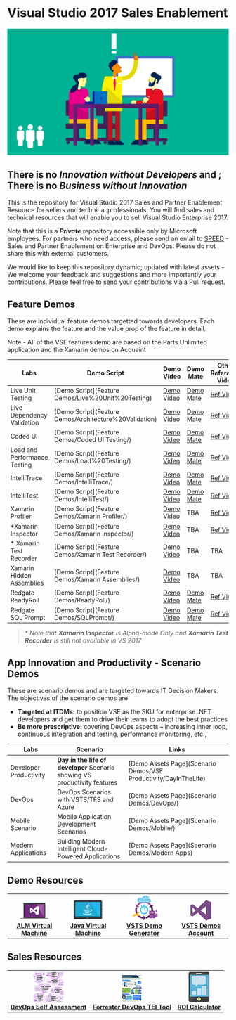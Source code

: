 # Visual Studio 2017 Sales Enablement
<p align="center">
<img src="images/speed.png" />
</p>


## There is no ***Innovation without Developers*** and ;<br> There is no ***Business without Innovation***

This is the repository for Visual Studio 2017 Sales and Partner Enablement Resource for sellers and technical professionals. You will find sales and technical resources that will enable you to sell Visual Studio Enterprise 2017.

Note that this is a ***Private*** repository accessible only by Microsoft employees. For partners who need access, please send an email to [SPEED](mailto:vsedemoama@microsoft.com) -  Sales and Partner Enablement on Enterprise and DevOps. Please do not share this with external customers.

We would like to keep this repository dynamic; updated with latest assets - We welcome your feedback and suggestions and more importantly your contributions. Please feel free to send your contributions via a Pull request.

## Feature Demos
These are individual feature demos targetted towards developers. Each demo explains the feature and the value prop of the feature in detail. 

Note - All of the VSE features demo are based on the Parts Unlimited application and the Xamarin demos on Acquaint

|Labs|Demo Script|Demo Video|Demo Mate| Other Reference Video
|----|-----------|----------|---------|----------------------|
|Live Unit Testing|[Demo Script](Feature Demos/Live%20Unit%20Testing)|[Demo Video](https://microsoft.sharepoint.com/teams/DevOpsMarketing55/_layouts/15/guestaccess.aspx?guestaccesstoken=3FUNlw6hgZiQaPLYBmrLO+J9md3SZleHuyZUHqIifUQ=&docid=2_05b1302d8aa2c45e098f5fdb39c2982a7&rev=1)|[Demo Mate](https://microsoft.sharepoint.com/sites/infopedia/pages/layouts/KCDoc.aspx?k=G01KC-1-22055)|[Ref Video](https://channel9.msdn.com/Events/Connect/2016/171)|    
|Live Dependency Validation|[Demo Script](Feature Demos/Architecture%20Validation)|[Demo Video](https://microsoft.sharepoint.com/teams/DevOpsMarketing55/_layouts/15/guestaccess.aspx?guestaccesstoken=McKL4ZwrzKxTa7va+n7mSSpscDoXuHRN4fo92ITkMl4=&docid=2_0159bc67bdb004b158d3132972826ebe5&rev=1)|[Demo Mate](https://microsoft.sharepoint.com/sites/infopedia/pages/layouts/KCDoc.aspx?k=G01KC-1-22052)|[Ref Video](https://channel9.msdn.com/Events/Connect/2016/170)|    
|Coded UI|[Demo Script](Feature Demos/Coded UI Testing/)|[Demo Video](https://microsoft.sharepoint.com/teams/DevOpsMarketing55/_layouts/15/guestaccess.aspx?guestaccesstoken=rUMUavUZ/oP4tEl6bqk9vcrjpXcECbJWLHd6Lum67w4=&docid=2_0fbe35cc2ec334a3d8f15446f263c22b4&rev=1)|[Demo Mate](https://microsoft.sharepoint.com/sites/infopedia/pages/layouts/KCDoc.aspx?k=G01KC-1-22051)|[Ref Video](https://www.youtube.com/watch?v=TKgsMDiPWOs)|
|Load and Performance Testing|[Demo Script](Feature Demos/Load%20Testing/)|[Demo Video](https://microsoft.sharepoint.com/teams/DevOpsMarketing55/_layouts/15/guestaccess.aspx?guestaccesstoken=eFE+sdK5sVL3TlyfJqLMzAES0dfAaGtGhAmMVyzWtG8=&docid=2_050fa52b601694a08b4bd5920e8aaf21e&rev=1)|[Demo Mate](https://microsoft.sharepoint.com/sites/infopedia/pages/layouts/KCDoc.aspx?k=G01KC-1-22056)|[Ref Video](https://channel9.msdn.com/Series/Test-Tools-in-Visual-Studio/Cloud-Loading-Testing-in-Visual-Studio-Team-Services)|     
|IntelliTrace|[Demo Script](Feature Demos/IntelliTrace/)|[Demo Video](https://microsoft.sharepoint.com/teams/DevOpsMarketing55/_layouts/15/guestaccess.aspx?guestaccesstoken=OMIvhPWPci6Y9JlddXw9UpDnpLpTqPwTIPptxUfQEfI=&docid=2_0e82ab991b4064113ab915da0c0abe91f&rev=1)|[Demo Mate](https://microsoft.sharepoint.com/sites/infopedia/pages/layouts/KCDoc.aspx?k=G01KC-1-22054)|[Ref Video](https://www.youtube.com/watch?v=r2lIpuTowPg&t=2s)|     
|IntelliTest|[Demo Script](Feature Demos/IntelliTest/)|[Demo Video](https://microsoft.sharepoint.com/teams/DevOpsMarketing55/_layouts/15/guestaccess.aspx?guestaccesstoken=OxhyUkcNTs00ZnDxJolrDoF95yGLTWQ7QG/mEP+euzE=&docid=2_068c3ca61ba1d4251a7da4079d39a7ff9&rev=1)|[Demo Mate](https://microsoft.sharepoint.com/sites/infopedia/pages/layouts/KCDoc.aspx?k=G01KC-1-22053)|[Ref Video](https://channel9.msdn.com/Shows/Visual-Studio-Toolbox/Intellitest)|     
|Xamarin Profiler|[Demo Script](Feature Demos/Xamarin Profiler/)|[Demo Video](https://channel9.msdn.com/Events/Connect/2016/113)|TBA|[Ref Video](https://channel9.msdn.com/Events/Connect/2016/113)|         
|\*Xamarin Inspector|[Demo Script](Feature Demos/Xamarin Inspector/)|[Demo Video](https://channel9.msdn.com/Events/Connect/2016/113)|TBA|[Ref Video](https://channel9.msdn.com/Events/Connect/2016/113)|     
|\* Xamarin Test Recorder|[Demo Script](Feature Demos/Xamarin Test Recorder/)|[Demo Video](https://channel9.msdn.com/Events/Connect/2016/103)|TBA|TBA|    
|Xamarin Hidden Assemblies|[Demo Script](Feature Demos/Xamarin Assemblies/)|[Demo Video]()|TBA|TBA|   
|Redgate ReadyRoll|[Demo Script](Feature Demos/ReadyRoll/)|[Demo Video](https://microsoft.sharepoint.com/teams/DevOpsMarketing55/_layouts/15/guestaccess.aspx?guestaccesstoken=rx6lrtNvzKU/soinOG9Yat7P4YIgP6TEMcFNurqQ/9I=&docid=2_0c629ac63846640809feb68b8bc928ac7&rev=1)|[Demo Mate](https://microsoft.sharepoint.com/sites/infopedia/pages/layouts/KCDoc.aspx?k=G01KC-1-21904)|[Ref Video](https://youtu.be/KLPSXCB3iUo)|      
|Redgate SQL Prompt|[Demo Script](Feature Demos/SQLPrompt/)|[Demo Video](https://microsoft.sharepoint.com/teams/DevOpsMarketing55/_layouts/15/guestaccess.aspx?guestaccesstoken=lmCIWmoUGN4BBhwqwwmFeenCy1soOuYFMxdF6esU5pE=&docid=2_0661115f861ac4768a8166d6f37bca398&rev=1)|[Demo Mate](https://microsoft.sharepoint.com/sites/infopedia/pages/layouts/KCDoc.aspx?k=G01KC-1-21906)|[Ref Video](https://youtu.be/fQw8Uk61eF4 )|     

><cite>*\* Note that* ***Xamarin Inspector*** *is Alpha-mode Only* and ***Xamarin Test Recorder*** *is still not available in VS 2017*</cite>

## App Innovation and Productivity - Scenario Demos
These are scenario demos and are targeted towards IT Decision Makers. The objectives of the scenario demos are     
- **Targeted at ITDMs:** to position VSE as the SKU for enterprise .NET developers and get them to drive their teams to adopt the best practices   
- **Be more prescriptive:** covering DevOps aspects – increasing inner loop, continuous integration and testing, performance monitoring, etc.,


|Labs|Scenario|Links|
|----|--------|-----|
|Developer Productivity|**Day in the life of developer** Scenario showing VS productivity features|[Demo Assets Page](Scenario Demos/VSE Productivity/DayInTheLife)|
|DevOps|DevOps Scenarios with VSTS/TFS and Azure|[Demo Assets Page](Scenario Demos/DevOps/)|
|Mobile Scenario |Mobile Application Development Scenarios|[Demo Assets Page](Scenario Demos/Mobile/)|
|Modern Applications|Building Modern Intelligent Cloud-Powered Applications |[Demo Assets Page](Scenario Demos/Modern Apps)|


## Demo Resources 
<table width="100%">
<tr>
<td align="center" valign="bottom">
 <a href="http://aka.ms/almvm"><img src="images/almvm.png" /> <br><b>ALM Virtual Machine</b></a>
</td>
<td align="center" valign="bottom">
<a href="https://github.com/nwcadence/java-dev-vsts/"><img src="images/javavm.png" /> <br> <b>Java Virtual Machine</b></a>
</td>
<td align="center" valign="bottom">
<a href="http://vstsdemogenerator.azurewebsites.net/"><img src="images/vstsdemogen.png" /> <br> <b>VSTS Demo Generator</b></a>
</td>
<td align="center" valign="bottom">
<a href="http://vstsdemos.visualstudio.com/"><img src="images/vsts.png" /> <br> <b>VSTS Demos Account</b></a>
</td>
</tr>
</table>

## Sales Resources 
<table width="100%">
<tr>
<td align="center" valign="bottom">
<a href="https://devopsassessment.azurewebsites.net/"><img src="images/devops-sa.png" /> <br> <b>DevOps Self Assessment</b></a>
</td>
<td align="center" valign="bottom">
<a href="https://aka.ms/devopstei"><img src="images/tei.png" /> <br> <b>Forrester DevOps TEI Tool</b></a>
</td>
<td align="center" valign="bottom">
<a href="http://vstsdemogenerator.azurewebsites.net/"><img src="images/roi.png" /> <br> <b>ROI Calculator</b></a>
</td>
</tr>
</table>
